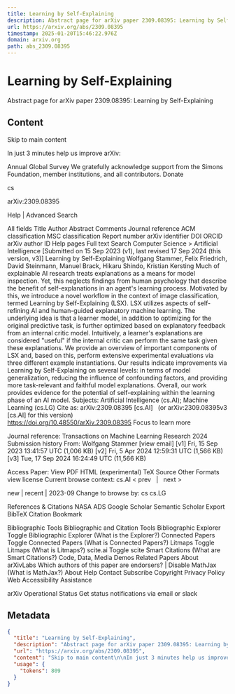 ```yaml
---
title: Learning by Self-Explaining
description: Abstract page for arXiv paper 2309.08395: Learning by Self-Explaining
url: https://arxiv.org/abs/2309.08395
timestamp: 2025-01-20T15:46:22.976Z
domain: arxiv.org
path: abs_2309.08395
---
```


# Learning by Self-Explaining


Abstract page for arXiv paper 2309.08395: Learning by Self-Explaining


## Content

Skip to main content

In just 3 minutes help us improve arXiv:

Annual Global Survey
We gratefully acknowledge support from the Simons Foundation, member institutions, and all contributors.
Donate
>
cs
>
arXiv:2309.08395

Help | Advanced Search

All fields
Title
Author
Abstract
Comments
Journal reference
ACM classification
MSC classification
Report number
arXiv identifier
DOI
ORCID
arXiv author ID
Help pages
Full text
Search
Computer Science > Artificial Intelligence
[Submitted on 15 Sep 2023 (v1), last revised 17 Sep 2024 (this version, v3)]
Learning by Self-Explaining
Wolfgang Stammer, Felix Friedrich, David Steinmann, Manuel Brack, Hikaru Shindo, Kristian Kersting
Much of explainable AI research treats explanations as a means for model inspection. Yet, this neglects findings from human psychology that describe the benefit of self-explanations in an agent's learning process. Motivated by this, we introduce a novel workflow in the context of image classification, termed Learning by Self-Explaining (LSX). LSX utilizes aspects of self-refining AI and human-guided explanatory machine learning. The underlying idea is that a learner model, in addition to optimizing for the original predictive task, is further optimized based on explanatory feedback from an internal critic model. Intuitively, a learner's explanations are considered "useful" if the internal critic can perform the same task given these explanations. We provide an overview of important components of LSX and, based on this, perform extensive experimental evaluations via three different example instantiations. Our results indicate improvements via Learning by Self-Explaining on several levels: in terms of model generalization, reducing the influence of confounding factors, and providing more task-relevant and faithful model explanations. Overall, our work provides evidence for the potential of self-explaining within the learning phase of an AI model.
Subjects:	Artificial Intelligence (cs.AI); Machine Learning (cs.LG)
Cite as:	arXiv:2309.08395 [cs.AI]
 	(or arXiv:2309.08395v3 [cs.AI] for this version)
 	
https://doi.org/10.48550/arXiv.2309.08395
Focus to learn more

Journal reference:	Transactions on Machine Learning Research 2024
Submission history
From: Wolfgang Stammer [view email]
[v1] Fri, 15 Sep 2023 13:41:57 UTC (1,006 KB)
[v2] Fri, 5 Apr 2024 12:59:31 UTC (1,566 KB)
[v3] Tue, 17 Sep 2024 16:24:49 UTC (11,566 KB)

Access Paper:
View PDF
HTML (experimental)
TeX Source
Other Formats
view license
Current browse context:
cs.AI
< prev   |   next >

new | recent | 2023-09
Change to browse by:
cs
cs.LG

References & Citations
NASA ADS
Google Scholar
Semantic Scholar
Export BibTeX Citation
Bookmark
 
Bibliographic Tools
Bibliographic and Citation Tools
Bibliographic Explorer Toggle
Bibliographic Explorer (What is the Explorer?)
Connected Papers Toggle
Connected Papers (What is Connected Papers?)
Litmaps Toggle
Litmaps (What is Litmaps?)
scite.ai Toggle
scite Smart Citations (What are Smart Citations?)
Code, Data, Media
Demos
Related Papers
About arXivLabs
Which authors of this paper are endorsers? | Disable MathJax (What is MathJax?)
About
Help
Contact
Subscribe
Copyright
Privacy Policy
Web Accessibility Assistance

arXiv Operational Status 
Get status notifications via email or slack

## Metadata

```json
{
  "title": "Learning by Self-Explaining",
  "description": "Abstract page for arXiv paper 2309.08395: Learning by Self-Explaining",
  "url": "https://arxiv.org/abs/2309.08395",
  "content": "Skip to main content\n\nIn just 3 minutes help us improve arXiv:\n\nAnnual Global Survey\nWe gratefully acknowledge support from the Simons Foundation, member institutions, and all contributors.\nDonate\n>\ncs\n>\narXiv:2309.08395\n\nHelp | Advanced Search\n\nAll fields\nTitle\nAuthor\nAbstract\nComments\nJournal reference\nACM classification\nMSC classification\nReport number\narXiv identifier\nDOI\nORCID\narXiv author ID\nHelp pages\nFull text\nSearch\nComputer Science > Artificial Intelligence\n[Submitted on 15 Sep 2023 (v1), last revised 17 Sep 2024 (this version, v3)]\nLearning by Self-Explaining\nWolfgang Stammer, Felix Friedrich, David Steinmann, Manuel Brack, Hikaru Shindo, Kristian Kersting\nMuch of explainable AI research treats explanations as a means for model inspection. Yet, this neglects findings from human psychology that describe the benefit of self-explanations in an agent's learning process. Motivated by this, we introduce a novel workflow in the context of image classification, termed Learning by Self-Explaining (LSX). LSX utilizes aspects of self-refining AI and human-guided explanatory machine learning. The underlying idea is that a learner model, in addition to optimizing for the original predictive task, is further optimized based on explanatory feedback from an internal critic model. Intuitively, a learner's explanations are considered \"useful\" if the internal critic can perform the same task given these explanations. We provide an overview of important components of LSX and, based on this, perform extensive experimental evaluations via three different example instantiations. Our results indicate improvements via Learning by Self-Explaining on several levels: in terms of model generalization, reducing the influence of confounding factors, and providing more task-relevant and faithful model explanations. Overall, our work provides evidence for the potential of self-explaining within the learning phase of an AI model.\nSubjects:\tArtificial Intelligence (cs.AI); Machine Learning (cs.LG)\nCite as:\tarXiv:2309.08395 [cs.AI]\n \t(or arXiv:2309.08395v3 [cs.AI] for this version)\n \t\nhttps://doi.org/10.48550/arXiv.2309.08395\nFocus to learn more\n\nJournal reference:\tTransactions on Machine Learning Research 2024\nSubmission history\nFrom: Wolfgang Stammer [view email]\n[v1] Fri, 15 Sep 2023 13:41:57 UTC (1,006 KB)\n[v2] Fri, 5 Apr 2024 12:59:31 UTC (1,566 KB)\n[v3] Tue, 17 Sep 2024 16:24:49 UTC (11,566 KB)\n\nAccess Paper:\nView PDF\nHTML (experimental)\nTeX Source\nOther Formats\nview license\nCurrent browse context:\ncs.AI\n< prev   |   next >\n\nnew | recent | 2023-09\nChange to browse by:\ncs\ncs.LG\n\nReferences & Citations\nNASA ADS\nGoogle Scholar\nSemantic Scholar\nExport BibTeX Citation\nBookmark\n \nBibliographic Tools\nBibliographic and Citation Tools\nBibliographic Explorer Toggle\nBibliographic Explorer (What is the Explorer?)\nConnected Papers Toggle\nConnected Papers (What is Connected Papers?)\nLitmaps Toggle\nLitmaps (What is Litmaps?)\nscite.ai Toggle\nscite Smart Citations (What are Smart Citations?)\nCode, Data, Media\nDemos\nRelated Papers\nAbout arXivLabs\nWhich authors of this paper are endorsers? | Disable MathJax (What is MathJax?)\nAbout\nHelp\nContact\nSubscribe\nCopyright\nPrivacy Policy\nWeb Accessibility Assistance\n\narXiv Operational Status \nGet status notifications via email or slack",
  "usage": {
    "tokens": 809
  }
}
```
